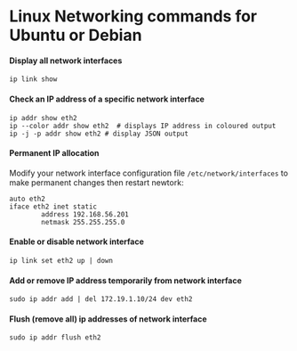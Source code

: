 # Linux Networking commands for Ubuntu or Debian

#### Display all network interfaces
```
ip link show
```
#### Check an IP address of a specific network interface
```
ip addr show eth2 
ip --color addr show eth2  # displays IP address in coloured output
ip -j -p addr show eth2 # display JSON output
```

#### Permanent IP allocation
Modify your network interface configuration file ```/etc/network/interfaces``` to make permanent changes then restart newtork:
```
auto eth2
iface eth2 inet static
        address 192.168.56.201
        netmask 255.255.255.0
```

#### Enable or disable network interface
```
ip link set eth2 up | down
```
#### Add or remove IP address temporarily from network interface
```
sudo ip addr add | del 172.19.1.10/24 dev eth2
```
#### Flush (remove all) ip addresses of network interface
```
sudo ip addr flush eth2
```
